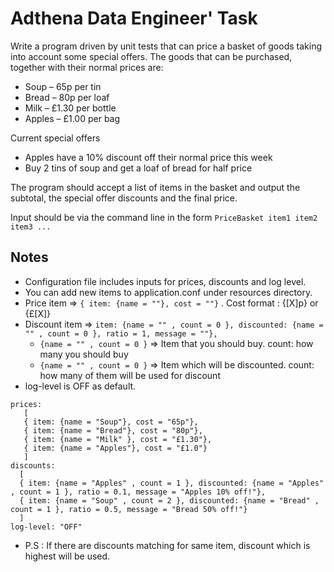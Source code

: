 # Adthena Data Engineer' Task
Write a program driven by unit tests that can price a basket of goods taking into account some special offers. The goods that can be purchased, together with their normal prices are:
 * Soup – 65p per tin
 * Bread – 80p per loaf
 * Milk – £1.30 per bottle
 * Apples – £1.00 per bag
 
Current special offers
 * Apples have a 10% discount off their normal price this week
 * Buy 2 tins of soup and get a loaf of bread for half price
 
The program should accept a list of items in the basket and output the subtotal, the special offer discounts and the final price. 

Input should be via the command line in the form `PriceBasket item1 item2 item3 ...`

## Notes

 * Configuration file includes inputs for prices, discounts and log level.
 * You can add new items to application.conf under resources directory.
 * Price item =>  `{ item: {name = ""}, cost = ""}` . Cost format : {[X]p} or {£[X]} 
 * Discount item =>  `item: {name = "" , count = 0 }, discounted: {name = "" , count = 0 }, ratio = 1, message = ""},`
    * `{name = "" , count = 0 }` => Item that you should buy. count: how many you should buy 
    * `{name = "" , count = 0 }` => Item which will be discounted. count: how many of them will be used for discount
 * log-level is OFF as default. 
```
prices:
   [
   { item: {name = "Soup"}, cost = "65p"},
   { item: {name = "Bread"}, cost = "80p"},
   { item: {name = "Milk" }, cost = "£1.30"},
   { item: {name = "Apples"}, cost = "£1.0"}
   ]
discounts:
  [
  { item: {name = "Apples" , count = 1 }, discounted: {name = "Apples" , count = 1 }, ratio = 0.1, message = "Apples 10% off!"},
  { item: {name = "Soup" , count = 2 }, discounted: {name = "Bread" , count = 1 }, ratio = 0.5, message = "Bread 50% off!"}
  ]
log-level: "OFF"
```

 * P.S : If there are discounts matching for same item, discount which is highest will be used.


